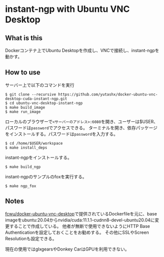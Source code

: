# instant-ngp with Ubuntu VNC Desktop 
## What is this
Dockerコンテナ上でUbuntu Desktopを作成し、VNCで接続し、instant-ngpを動かす。

## How to use
サーバー上で以下のコマンドを実行
```
$ git clone --recursive https://github.com/yutashx/docker-ubuntu-vnc-desktop-cuda-instant-ngp.git
$ cd ubuntu-vnc-desktop-instant-ngp
$ make build_image
$ make run_image
```

ローカルのブラウザーで`<サーバーのアドレス>:6080`を開き、ユーザーは$USER、パスワードは`password`でアクセスできる。
ターミナルを開き、依存パッケージをインストールする。パスワードは`password`を入力する。
```
$ cd /home/$USER/workspace
$ make install_deps
```

instant-ngpをインストールする。
```
$ make build_ngp
```

instant-ngpのサンプルのfoxを実行する。
```
$ make ngp_fox
```

## Notes
[fcwu/docker-ubuntu-vnc-desktop](https://github.com/fcwu/docker-ubuntu-vnc-desktop)で提供されているDockerfileを元に、base imageをubuntu:20.04からnvidia/cuda:11.1.1-cudnn8-devel-ubuntu20.04に変更することで作成している。
他者が無断で使用できないようにHTTP Base Authenticationを設定しておくことをお勧めする。
その他にSSLやScreen Resolutionも設定できる。

現在の使用ではglxgearsやDonkey CarはGPUを利用できない。
